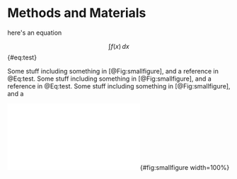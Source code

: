 
Methods and Materials
==================

here's an equation

$$
\int f(x)\,dx
$$ {#eq:test}

Some stuff including something in [@Fig:smallfigure], and a reference in @Eq:test. Some stuff including something in [@Fig:smallfigure], and a reference in @Eq:test. Some stuff including something in [@Fig:smallfigure], and a 

![Let's make the caption longer.](images/GridGraph_zoom-9-avg_cum_best_regret.pdf){#fig:smallfigure width=100%}

